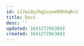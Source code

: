 ```yaml
---
id: i17wi8y2hgivywe08h6q6it
title: Docs
desc: ''
updated: 1641272963843
created: 1641272963843
---
```



